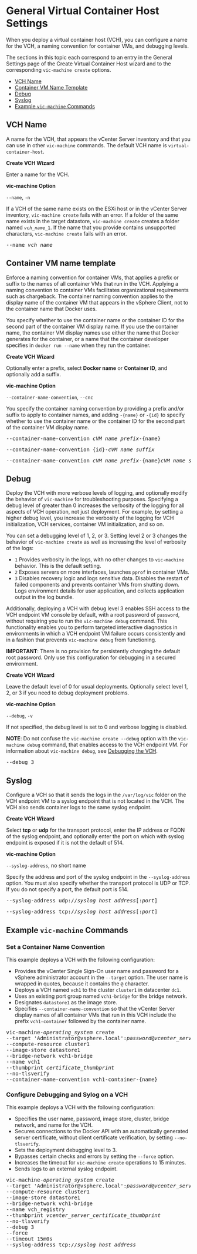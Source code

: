 # General Virtual Container Host Settings #

When you deploy a virtual container host (VCH), you can configure a name for the VCH, a naming convention for container VMs, and debugging levels. 

The sections in this topic each correspond to an entry in the General Settings page of the Create Virtual Container Host wizard and to the  corresponding `vic-machine create` options.

- [VCH Name](#name)
- [Container VM Name Template](#container-name-convention)
- [Debug](#debug)
- [Syslog](#syslog)
- [Example `vic-machine` Commands](#examples)

## VCH Name <a id="name"></a>

A name for the VCH, that appears the vCenter Server inventory and that you can use in other `vic-machine` commands. The default VCH name is `virtual-container-host`.

**Create VCH Wizard**

Enter a name for the VCH. 

**vic-machine Option**

`--name`, `-n`

If a VCH of the same name exists on the ESXi host or in the vCenter Server inventory, `vic-machine create` fails with an error. If a folder of the same name exists in the target datastore, `vic-machine create` creates a folder named <code><i>vch_name</i>_1</code>. If the name that you provide contains unsupported characters, `vic-machine create` fails with an error.

<pre>--name <i>vch_name</i></pre>

## Container VM name template <a id="container-name-convention"></a>

Enforce a naming convention for container VMs, that applies a prefix or suffix to the names of all container VMs that run in the VCH. Applying a naming convention to container VMs facilitates organizational requirements such as chargeback. The container naming convention applies to the display name of the container VM that appears in the vSphere Client, not to the container name that Docker uses. 

You specify whether to use the container name or the container ID for the second part of the container VM display name. If you use the container name, the container VM display names use either the name that Docker generates for the container, or a name that the container developer specifies in `docker run --name` when they run the container.

**Create VCH Wizard**

Optionally enter a prefix, select **Docker name** or **Container ID**, and optionally add a suffix.

**vic-machine Option**

`--container-name-convention`, `--cnc`

You specify the container naming convention by providing a prefix and/or suffix to apply to container names, and adding `-{name}` or `-{id}` to specify whether to use the container name or the container ID for the second part of the container VM display name. 

<pre>--container-name-convention <i>cVM_name_prefix</i>-{name}</pre>
<pre>--container-name-convention {id}-<i>cVM_name_suffix</i></pre>
<pre>--container-name-convention <i>cVM_name_prefix</i>-{name}<i>cVM_name_suffix</i></pre>

## Debug <a id="debug"></a>

Deploy the VCH with more verbose levels of logging, and optionally modify the behavior of `vic-machine` for troubleshooting purposes. Specifying a debug level of greater than 0 increases the verbosity of the logging for all aspects of VCH operation, not just deployment. For example, by setting a higher debug level, you increase the verbosity of the logging for VCH initialization, VCH services, container VM initialization, and so on. 

You can set a debugging level of 1, 2, or 3. Setting level 2 or 3 changes the behavior of `vic-machine create` as well as increasing the level of verbosity of the logs:

- `1` Provides verbosity in the logs, with no other changes to `vic-machine` behavior. This is the default setting.
- `2` Exposes servers on more interfaces, launches `pprof` in container VMs.
- `3` Disables recovery logic and logs sensitive data. Disables the restart of failed components and prevents container VMs from shutting down. Logs environment details for user application, and collects application output in the log bundle.

Additionally, deploying a VCH with debug level 3 enables SSH access to the VCH endpoint VM console by default, with a root password of `password`, without requiring you to run the `vic-machine debug` command. This functionality enables you to perform targeted interactive diagnostics in environments in which a VCH endpoint VM failure occurs consistently and in a fashion that prevents `vic-machine debug` from functioning. 

**IMPORTANT**: There is no provision for persistently changing the default root password. Only use this configuration for debugging in a secured environment.

**Create VCH Wizard**

Leave the default level of 0 for usual deployments. Optionally select level 1, 2, or 3 if you need to debug deployment problems.

**vic-machine Option**

`--debug`, `-v`

If not specified, the debug level is set to 0 and verbose logging is disabled.

**NOTE**: Do not confuse the `vic-machine create --debug` option with the `vic-machine debug` command, that enables access to the VCH endpoint VM. For information about `vic-machine debug`, see [Debugging the VCH](debug_vch.md). 

<pre>--debug 3</pre>

## Syslog <a id="syslog"></a>

Configure a VCH so that it sends the logs in the `/var/log/vic` folder on the VCH endpoint VM to a syslog endpoint that is not located in the VCH. The VCH also sends container logs to the same syslog endpoint.

**Create VCH Wizard**

Select **tcp** or **udp** for the transport protocol, enter the IP address or FQDN of the syslog endpoint, and optionally enter the port on which with syslog endpoint is exposed if it is not the default of 514. 

**vic-machine Option**

`--syslog-address`, no short name

Specify the address and port of the syslog endpoint in the `--syslog-address` option. You must also specify whether the transport protocol is UDP or TCP. If you do not specify a port, the default port is 514. 

<pre>--syslog-address udp://<i>syslog_host_address</i>[:<i>port</i>]</pre>
<pre>--syslog-address tcp://<i>syslog_host_address</i>[:<i>port</i>]</pre>

## Example `vic-machine` Commands <a id="examples"></a>

### Set a Container Name Convention <a id="convention"></a>

This example deploys a VCH with the following configuration:

- Provides the vCenter Single Sign-On user name and password for a vSphere administrator account in the `--target` option. The user name is wrapped in quotes, because it contains the `@` character.
- Deploys a VCH named `vch1` to the cluster `cluster1` in datacenter `dc1`. 
- Uses an existing port group named `vch1-bridge` for the bridge network. 
- Designates `datastore1` as the image store. 
- Specifies `--container-name-convention` so that the vCenter Server  display names of all container VMs that run in this VCH include the prefix `vch1-container` followed by the container name.

<pre>vic-machine-<i>operating_system</i> create
--target 'Administrator@vsphere.local':<i>password</i>@<i>vcenter_server_address</i>/dc1
--compute-resource cluster1
--image-store datastore1
--bridge-network vch1-bridge
--name vch1
--thumbprint <i>certificate_thumbprint</i>
--no-tlsverify
--container-name-convention vch1-container-{name}
</pre>

### Configure Debugging and Sylog on a VCH

This example deploys a VCH with the following configuration:

- Specifies the user name, password, image store, cluster, bridge network, and name for the VCH.
- Secures connections to the Docker API with an automatically generated server certificate, without client certificate verification, by setting `--no-tlsverify`.
- Sets the deployment debugging level to 3.
- Bypasses certain checks and errors by setting the `--force` option. 
- Increases the timeout for `vic-machine create` operations to 15 minutes.
- Sends logs to an external syslog endpoint.

<pre>vic-machine-<i>operating_system</i> create
--target 'Administrator@vsphere.local':<i>password</i>@<i>vcenter_server_address</i>/dc1
--compute-resource cluster1
--image-store datastore1
--bridge-network vch1-bridge
--name vch_registry
--thumbprint <i>vcenter_server_certificate_thumbprint</i>
--no-tlsverify
--debug 3
--force
--timeout 15m0s
--syslog-address tcp://<i>syslog_host_address</i>
</pre>
